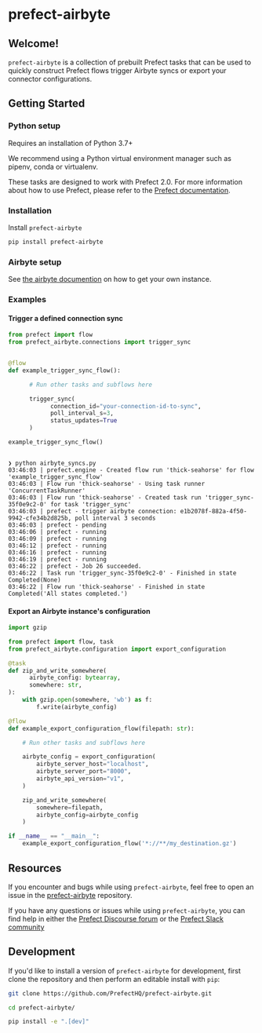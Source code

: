 # prefect-airbyte

## Welcome!
<!--  &emsp; <img src="imgs/airbyte.png" width="40" height="55" /> -->

`prefect-airbyte` is a collection of prebuilt Prefect tasks that can be used to quickly construct Prefect flows trigger Airbyte syncs or export your connector configurations.

## Getting Started

### Python setup

Requires an installation of Python 3.7+

We recommend using a Python virtual environment manager such as pipenv, conda or virtualenv.

These tasks are designed to work with Prefect 2.0. For more information about how to use Prefect, please refer to the [Prefect documentation](https://orion-docs.prefect.io/).

### Installation

Install `prefect-airbyte`

```bash
pip install prefect-airbyte
```

### Airbyte setup
See [the airbyte documention](https://docs.airbyte.com/deploying-airbyte) on how to get your own instance.


### Examples

#### Trigger a defined connection sync
```python
from prefect import flow
from prefect_airbyte.connections import trigger_sync


@flow
def example_trigger_sync_flow():

      # Run other tasks and subflows here

      trigger_sync(
            connection_id="your-connection-id-to-sync",
            poll_interval_s=3,
            status_updates=True
      )

example_trigger_sync_flow()
```

```console

❯ python airbyte_syncs.py
03:46:03 | prefect.engine - Created flow run 'thick-seahorse' for flow 'example_trigger_sync_flow'
03:46:03 | Flow run 'thick-seahorse' - Using task runner 'ConcurrentTaskRunner'
03:46:03 | Flow run 'thick-seahorse' - Created task run 'trigger_sync-35f0e9c2-0' for task 'trigger_sync'
03:46:03 | prefect - trigger airbyte connection: e1b2078f-882a-4f50-9942-cfe34b2d825b, poll interval 3 seconds
03:46:03 | prefect - pending
03:46:06 | prefect - running
03:46:09 | prefect - running
03:46:12 | prefect - running
03:46:16 | prefect - running
03:46:19 | prefect - running
03:46:22 | prefect - Job 26 succeeded.
03:46:22 | Task run 'trigger_sync-35f0e9c2-0' - Finished in state Completed(None)
03:46:22 | Flow run 'thick-seahorse' - Finished in state Completed('All states completed.')
```


#### Export an Airbyte instance's configuration
```python
import gzip

from prefect import flow, task
from prefect_airbyte.configuration import export_configuration

@task
def zip_and_write_somewhere(
      airbyte_config: bytearray,
      somewhere: str,
):
    with gzip.open(somewhere, 'wb') as f:
        f.write(airbyte_config)

@flow
def example_export_configuration_flow(filepath: str):

    # Run other tasks and subflows here

    airbyte_config = export_configuration(
        airbyte_server_host="localhost",
        airbyte_server_port="8000",
        airbyte_api_version="v1",
    )

    zip_and_write_somewhere(
        somewhere=filepath,
        airbyte_config=airbyte_config
    )

if __name__ == "__main__":
    example_export_configuration_flow('*://**/my_destination.gz')
```

## Resources

If you encounter and bugs while using `prefect-airbyte`, feel free to open an issue in the [prefect-airbyte](https://github.com/PrefectHQ/prefect-airbyte) repository.

If you have any questions or issues while using `prefect-airbyte`, you can find help in either the [Prefect Discourse forum](https://discourse.prefect.io/) or the [Prefect Slack community](https://prefect.io/slack)

## Development

If you'd like to install a version of `prefect-airbyte` for development, first clone the repository and then perform an editable install with `pip`:

```bash
git clone https://github.com/PrefectHQ/prefect-airbyte.git

cd prefect-airbyte/

pip install -e ".[dev]"
```

